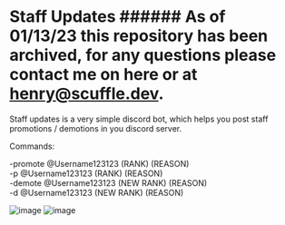 # Staff Updates ###### As of 01/13/23 this repository has been archived, for any questions please contact me on here or at henry@scuffle.dev.

 Staff updates is a very simple discord bot, which helps you post staff promotions / demotions in you discord server.
 
 Commands:
 
 -promote @Username123123 (RANK) (REASON)                                                                                                                                           
 -p @Username123123 (RANK) (REASON)                                                                                                                                                 
 -demote @Username123123 (NEW RANK) (REASON)                                                                                                                                       
 -d @Username123123 (NEW RANK) (REASON)                                                                                                                                             
 
 ![image](https://user-images.githubusercontent.com/83478178/127730923-e20d71ff-0e84-4636-be3f-a0b915ab87db.png)
 ![image](https://user-images.githubusercontent.com/83478178/127730937-5b710d50-3b6b-407c-be28-56428aaf8c13.png)
